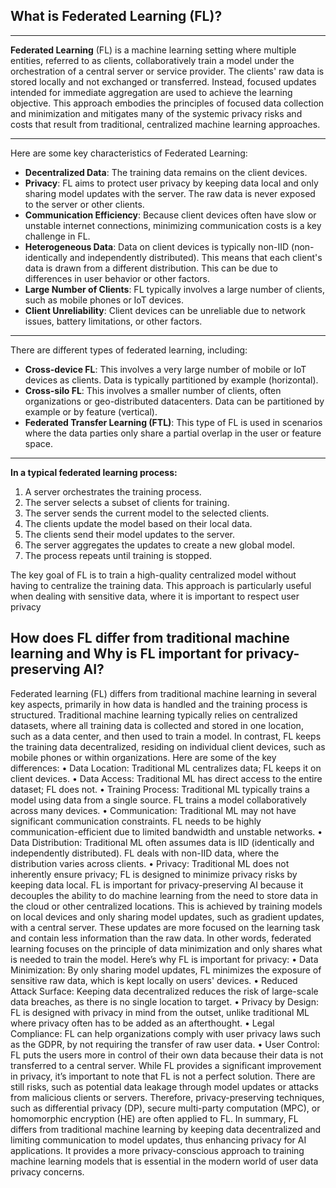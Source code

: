 ## What is Federated Learning (FL)?
---
**Federated Learning** (FL) is a machine learning setting where multiple entities, referred to as clients, collaboratively train a model under the orchestration of a central server or service provider. 
The clients' raw data is stored locally and not exchanged or transferred. Instead, focused updates intended for immediate aggregation are used to achieve the learning objective. This approach embodies the principles of focused data collection and minimization and mitigates many of the systemic privacy risks and costs that result from traditional, centralized machine learning approaches.

---
Here are some key characteristics of Federated Learning:
- __Decentralized Data__: The training data remains on the client devices.
- __Privacy__: FL aims to protect user privacy by keeping data local and only sharing model updates with the server. The raw data is never exposed to the server or other clients.
- __Communication Efficiency__: Because client devices often have slow or unstable internet connections, minimizing communication costs is a key challenge in FL.
- __Heterogeneous Data__: Data on client devices is typically non-IID (non-identically and independently distributed). This means that each client's data is drawn from a different distribution. This can be due to differences in user behavior or other factors.
- __Large Number of Clients__: FL typically involves a large number of clients, such as mobile phones or IoT devices.
- __Client Unreliability__: Client devices can be unreliable due to network issues, battery limitations, or other factors.
---
There are different types of federated learning, including:
- __Cross-device FL__: This involves a very large number of mobile or IoT devices as clients. Data is typically partitioned by example (horizontal).
- __Cross-silo FL__: This involves a smaller number of clients, often organizations or geo-distributed datacenters. Data can be partitioned by example or by feature (vertical).
- __Federated Transfer Learning (FTL)__: This type of FL is used in scenarios where the data parties only share a partial overlap in the user or feature space.
---
__In a typical federated learning process:__
1) A server orchestrates the training process.
2)	The server selects a subset of clients for training.
3)	The server sends the current model to the selected clients.
4)	The clients update the model based on their local data.
5)	The clients send their model updates to the server.
6)	The server aggregates the updates to create a new global model.
7)	The process repeats until training is stopped.

The key goal of FL is to train a high-quality centralized model without having to centralize the training data. This approach is particularly useful when dealing with sensitive data, where it is important to respect user privacy


## How does FL differ from traditional machine learning and Why is FL important for privacy-preserving AI?
Federated learning (FL) differs from traditional machine learning in several key aspects, primarily in how data is handled and the training process is structured. Traditional machine learning typically relies on centralized datasets, where all training data is collected and stored in one location, such as a data center, and then used to train a model. In contrast, FL keeps the training data decentralized, residing on individual client devices, such as mobile phones or within organizations.
Here are some of the key differences:
•	Data Location: Traditional ML centralizes data; FL keeps it on client devices.
•	Data Access: Traditional ML has direct access to the entire dataset; FL does not.
•	Training Process: Traditional ML typically trains a model using data from a single source. FL trains a model collaboratively across many devices.
•	Communication: Traditional ML may not have significant communication constraints. FL needs to be highly communication-efficient due to limited bandwidth and unstable networks.
•	Data Distribution: Traditional ML often assumes data is IID (identically and independently distributed). FL deals with non-IID data, where the distribution varies across clients.
•	Privacy: Traditional ML does not inherently ensure privacy; FL is designed to minimize privacy risks by keeping data local.
FL is important for privacy-preserving AI because it decouples the ability to do machine learning from the need to store data in the cloud or other centralized locations. This is achieved by training models on local devices and only sharing model updates, such as gradient updates, with a central server. These updates are more focused on the learning task and contain less information than the raw data. In other words, federated learning focuses on the principle of data minimization and only shares what is needed to train the model.
Here’s why FL is important for privacy:
•	Data Minimization: By only sharing model updates, FL minimizes the exposure of sensitive raw data, which is kept locally on users' devices.
•	Reduced Attack Surface: Keeping data decentralized reduces the risk of large-scale data breaches, as there is no single location to target.
•	Privacy by Design: FL is designed with privacy in mind from the outset, unlike traditional ML where privacy often has to be added as an afterthought.
•	Legal Compliance: FL can help organizations comply with user privacy laws such as the GDPR, by not requiring the transfer of raw user data.
•	User Control: FL puts the users more in control of their own data because their data is not transferred to a central server.
While FL provides a significant improvement in privacy, it’s important to note that FL is not a perfect solution. There are still risks, such as potential data leakage through model updates or attacks from malicious clients or servers. Therefore, privacy-preserving techniques, such as differential privacy (DP), secure multi-party computation (MPC), or homomorphic encryption (HE) are often applied to FL.
In summary, FL differs from traditional machine learning by keeping data decentralized and limiting communication to model updates, thus enhancing privacy for AI applications. It provides a more privacy-conscious approach to training machine learning models that is essential in the modern world of user data privacy concerns.
 
